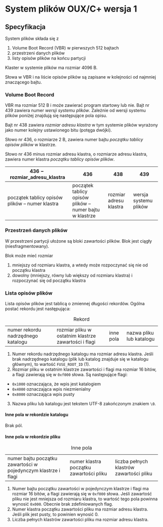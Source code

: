 # System plików OUX/C+ wersja 1
## Specyfikacja

System plików składa się z
1. Volume Boot Record (VBR) w pierwszych 512 bajtach
2. przestrzeni danych plików
3. listy opisów plików na końcu partycji

Klaster w systemie plików ma rozmiar 4096 B.

Słowa w VBR i na liście opisów plików są zapisane w kolejności od najmniej znaczącego bajtu.

### Volume Boot Record

VBR ma rozmiar 512 B i może zawierać program startowy lub nie.
Bajt nr 439 zawiera numer *wersji systemu plików*.
Zależnie od wersji systemu plików poniżej znajdują się następujące pola opisu.

Bajt nr 438 zawiera *rozmiar adresu klastra* w tym systemie plików wyrażony jako numer kolejny ustawionego bitu (potęga dwójki).

Słowo nr 436, o rozmiarze 2 B, zawiera numer bajtu *początku tablicy opisów plików* w klastrze.

Słowo nr 436 minus rozmiar adresu klastra, o rozmiarze adresu klastra, zawiera numer klastra *początku tablicy opisów plików*.

<table>
<thead>
    <tr><th>436 − rozmiar_adresu_klastra</th><th>436</th><th>438</th><th>439</th></tr>
</thead>
<tbody>
    <tr><td>początek tablicy opisów plików – numer klastra</td><td>początek tablicy opisów plików – numer bajtu w klastrze</td><td>rozmiar adresu klastra</td><td>wersja systemu plików</td></tr>
</tbody>
</table>

### Przestrzeń danych plików

W przestrzeni partycji ułożone są bloki zawartości plików. Blok jest ciągły (niesfragmentowany).

Blok może mieć rozmiar
1. mniejszy od rozmiaru klastra, a wtedy może rozpoczynać się nie od początku klastra
2. dowolny (mniejszy, równy lub większy od rozmiaru klastra) i rozpoczynać się od początku klastra

### Lista opisów plików

Lista opisów plików jest tablicą o zmiennej długości rekordów.
Ogólna postać rekordu jest następująca:

<table>
    <caption>Rekord</caption>
    <tr><td>numer rekordu nadrzędnego katalogu</td><td>rozmiar pliku w ostatnim klastrze zawartości i flagi</td><td>inne pola</td><td>nazwa pliku lub katalogu</td></tr>
</table>

1. Numer rekordu nadrzędnego katalogu ma rozmiar adresu klastra.
Jeśli brak nadrzędnego katalogu (plik lub katalog znajduje się w katalogu głównym), to wartość `FUSE_ROOT_ID` (1).
2. Rozmiar pliku w ostatnim klastrze zawartości i flagi ma rozmiar 16 bitów, a flagi zawierają się w `0xf000` słowa.
Są następujące flagi:
* `0x1000` oznaczająca, że wpis jest katalogiem
* `0x4000` oznaczająca wpis niezmienialny
* `0x8000` oznaczająca wpis pusty
3. Nazwa pliku lub katalogu jest tekstem UTF-8 zakończonym znakiem `\0`.

#### Inne pola w rekordzie katalogu

Brak pól.

#### Inne pola w rekordzie pliku

<table>
    <caption>Inne pola</caption>
    <tr><td>numer bajtu początku zawartości w pojedynczym klastrze i flagi</td><td>numer klastra początku zawartości pliku</td><td>liczba pełnych klastrów zawartości pliku</td></tr>
</table>

1. Numer bajtu początku zawartości w pojedynczym klastrze i flagi ma rozmiar 16 bitów, a flagi zawierają się w `0xf000` słowa.
Jeśli zawartość pliku nie jest mniejsza od rozmiaru klastra, to wartość tego pola powinna wynosić `0x000`.
Obecnie brak zdefiniowanych flag.
2. Numer klastra początku zawartości pliku ma rozmiar adresu klastra.
Jeśli plik jest pusty, to powinien wynosić 0.
3. Liczba pełnych klastrów zawartości pliku ma rozmiar adresu klastra.
